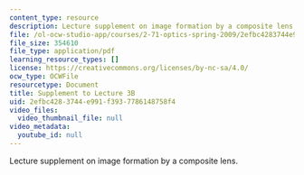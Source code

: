 ```yaml
---
content_type: resource
description: Lecture supplement on image formation by a composite lens.
file: /ol-ocw-studio-app/courses/2-71-optics-spring-2009/2efbc4283744e991f3937786148758f4_MIT2_71S09_supp05.pdf
file_size: 354610
file_type: application/pdf
learning_resource_types: []
license: https://creativecommons.org/licenses/by-nc-sa/4.0/
ocw_type: OCWFile
resourcetype: Document
title: Supplement to Lecture 3B
uid: 2efbc428-3744-e991-f393-7786148758f4
video_files:
  video_thumbnail_file: null
video_metadata:
  youtube_id: null
---
```

Lecture supplement on image formation by a composite lens.